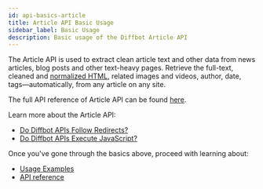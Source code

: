 ```yaml
---
id: api-basics-article
title: Article API Basic Usage
sidebar_label: Basic Usage
description: Basic usage of the Diffbot Article API
---
```


The Article API is used to extract clean article text and other data from news articles, blog posts and other text-heavy pages. Retrieve the full-text, cleaned and [normalized HTML](api-article-html.md), related images and videos, author, date, tags—automatically, from any article on any site.

The full API reference of Article API can be found [here](api-article).

Learn more about the Article API:

- [Do Diffbot APIs Follow Redirects?](explain-apis-follow-redirects)
- [Do Diffbot APIs Execute JavaScript?](explain-apis-javascript-support)

Once you've gone through the basics above, proceed with learning about:

- [Usage Examples](api-usage-article)
- [API reference](api-article)